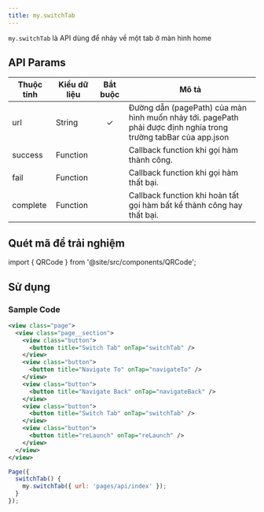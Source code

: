 ```yaml
---
title: my.switchTab
---
```


`my.switchTab` là API dùng để nhảy về một tab ở màn hình home

## API Params

|Thuộc tính  | Kiểu dữ liệu     | Bắt buộc | Mô tả                                                                                                     |
| ---------- | -------- | :------: | --------------------------------------------------------------------------------------------------------------- |
| url        | String   | ✓      | Đường dẫn (pagePath) của màn hình muốn nhảy tới. pagePath phải được định nghĩa trong trường tabBar của app.json |
| success    | Function |        | Callback function khi gọi hàm thành công.                                                                               |
| fail       | Function |        | Callback function khi gọi hàm thất bại.                                                                                 |
| complete   | Function |        | Callback function khi hoàn tất gọi hàm bất kể thành công hay thất bại.                                           |


## Quét mã để trải nghiệm

import { QRCode } from '@site/src/components/QRCode';

<QRCode page="pages/api/navigator/index" />

## Sử dụng

### Sample Code

```xml
<view class="page">
  <view class="page__section">
    <view class="button">
      <button title="Switch Tab" onTap="switchTab" />
    </view>
    <view class="button">
      <button title="Navigate To" onTap="navigateTo" />
    </view>
    <view class="button">
      <button title="Navigate Back" onTap="navigateBack" />
    </view>
    <view class="button">
      <button title="Switch Tab" onTap="switchTab" />
    </view>
    <view class="button">
      <button title="reLaunch" onTap="reLaunch" />
    </view>
  </view>
</view>
```

```js
Page({
  switchTab() {
    my.switchTab({ url: 'pages/api/index' });
  }
});
```

